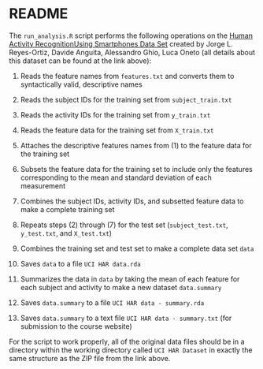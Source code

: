 # README

The `run_analysis.R` script performs the following operations on the [Human Activity RecognitionUsing Smartphones Data Set](http://archive.ics.uci.edu/ml/datasets/Human+Activity+Recognition+Using+Smartphones) created by Jorge L. Reyes-Ortiz, Davide Anguita, Alessandro Ghio, Luca Oneto (all details about this dataset can be found at the link above):

1. Reads the feature names from `features.txt` and converts them to syntactically valid, descriptive names

2. Reads the subject IDs for the training set from `subject_train.txt`

3. Reads the activity IDs for the training set from `y_train.txt`

4. Reads the feature data for the training set from `X_train.txt`

5. Attaches the descriptive features names from (1) to the feature data for the training set

6. Subsets the feature data for the training set to include only the features corresponding to the mean and standard deviation of each measurement 

7. Combines the subject IDs, activity IDs, and subsetted feature data to make a complete training set

8. Repeats steps (2) through (7) for the test set (`subject_test.txt`, `y_test.txt`, and `X_test.txt`)

9. Combines the training set and test set to make a complete data set `data`

10. Saves `data` to a file `UCI HAR data.rda`

11. Summarizes the data in `data` by taking the mean of each feature for each subject and activity to make a new dataset `data.summary`

12. Saves `data.summary` to a file `UCI HAR data - summary.rda`

13. Saves `data.summary` to a text file `UCI HAR data - summary.txt` (for submission to the course website)

For the script to work properly, all of the original data files should be in a directory within the working directory called `UCI HAR Dataset` in exactly the same structure as the ZIP file from the link above.

